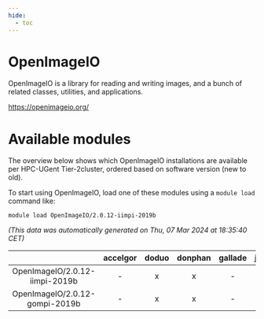 ```yaml
---
hide:
  - toc
---
```


OpenImageIO
===========


OpenImageIO is a library for reading and writing images, and a bunch of related classes, utilities, and applications.

https://openimageio.org/
# Available modules


The overview below shows which OpenImageIO installations are available per HPC-UGent Tier-2cluster, ordered based on software version (new to old).

To start using OpenImageIO, load one of these modules using a `module load` command like:

```shell
module load OpenImageIO/2.0.12-iimpi-2019b
```

*(This data was automatically generated on Thu, 07 Mar 2024 at 18:35:40 CET)*  

| |accelgor|doduo|donphan|gallade|joltik|skitty|
| :---: | :---: | :---: | :---: | :---: | :---: | :---: |
|OpenImageIO/2.0.12-iimpi-2019b|-|x|x|-|x|x|
|OpenImageIO/2.0.12-gompi-2019b|-|x|x|-|x|x|
